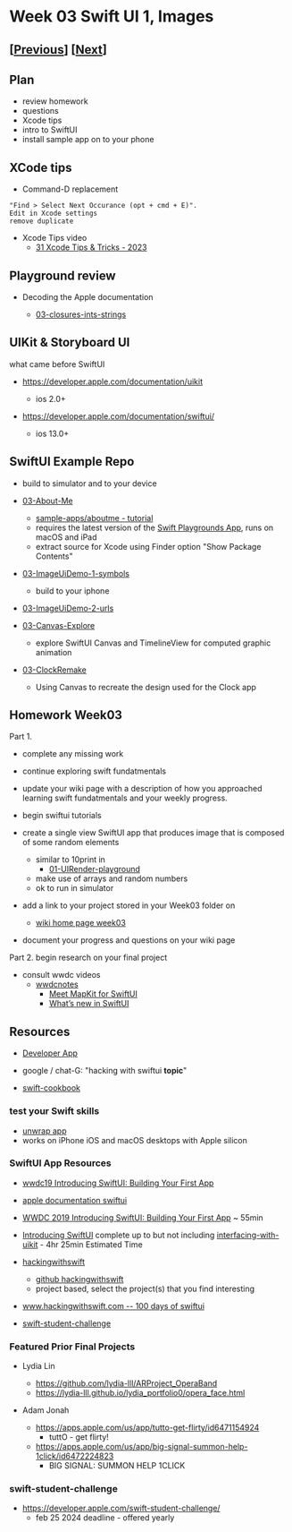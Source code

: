 # Week 03 Swift UI 1, Images

## [[Previous](./02_swift.md)] [[Next](./04_swiftui.md)]

<!--
## Resource checkin
- [Apple Swift Docs - developer](https://developer.apple.com/documentation/swift)
- [Apple Swift Docs - A Swift Tour](https://docs.swift.org/swift-book/GuidedTour/GuidedTour.html)
- [linkedin swift-5-essential-training ](https://www.linkedin.com/learning/swift-5-essential-training)
- [Ray Wenderlich - your-first-ios-swiftui-app](https://www.raywenderlich.com/28797163-your-first-ios-swiftui-app-an-app-from-scratch)
-->

## Plan

- review homework
- questions
- Xcode tips
- intro to SwiftUI
- install sample app on to your phone

## XCode tips

- Command-D replacement

```
"Find > Select Next Occurance (opt + cmd + E)".
Edit in Xcode settings
remove duplicate
```

- Xcode Tips video
  - [31 Xcode Tips & Tricks - 2023](https://www.youtube.com/watch?v=40imnmzsmxk&list=PL8seg1JPkqgEM8oeVghYq_-Go1pVhTGko&index=3)

## Playground review

- Decoding the Apple documentation

  - [03-closures-ints-strings](https://github.com/molab-itp/03-closures-ints-strings)

## UIKit & Storyboard UI

what came before SwiftUI

- https://developer.apple.com/documentation/uikit

  - ios 2.0+

- https://developer.apple.com/documentation/swiftui/
  - ios 13.0+

## SwiftUI Example Repo

- build to simulator and to your device

- [03-About-Me](https://github.com/molab-itp/03-About-Me)

  - [sample-apps/aboutme - tutorial](https://developer.apple.com/tutorials/sample-apps/aboutme)
  - requires the latest version of the [Swift Playgrounds App](https://www.apple.com/swift/playgrounds/), runs on macOS and iPad
  - extract source for Xcode using Finder option "Show Package Contents"

- [03-ImageUiDemo-1-symbols](https://github.com/molab-itp/03-ImageUiDemo-1-symbols)
  - build to your iphone
- [03-ImageUiDemo-2-urls](https://github.com/molab-itp/03-ImageUiDemo-2-urls)

- [03-Canvas-Explore](https://github.com/molab-itp/03-Canvas-Explore)

  - explore SwiftUI Canvas and TimelineView for computed graphic animation

- [03-ClockRemake](https://github.com/molab-itp/03-ClockRemake)
  - Using Canvas to recreate the design used for the Clock app

<!-- - [03-UIGraphics-View](https://github.com/molab-itp/03-UIGraphics-View) -->

<!-- - [camera-app-with-swiftui-and-combine](https://www.kodeco.com/26244793-building-a-camera-app-with-swiftui-and-combine) -->

<!-- - [2D Games Using SpriteKit, SwiftUI and Algorand blockchain](https://developer.algorand.org/tutorials/developing-2d-games-using-spritekit-and-swiftui-part-1/)
!!@ Dead link
-->

## Homework Week03

Part 1.

- complete any missing work

- continue exploring swift fundatmentals

- update your wiki page with a description of how you approached learning swift fundatmentals and your weekly progress.

- begin swiftui tutorials

- create a single view SwiftUI app that produces image that is composed of some random elements

  - similar to 10print in
    - [01-UIRender-playground](https://github.com/molab-itp/01-UIRender-playground)
  - make use of arrays and random numbers
  - ok to run in simulator

- add a link to your project stored in your Week03 folder on

  - [wiki home page week03](https://github.com/molab-itp/content-2025-01/wiki#week-03-homework)

- document your progress and questions on your wiki page

Part 2. begin research on your final project

- consult wwdc videos
  - [wwdcnotes](https://www.wwdcnotes.com)
    - [Meet MapKit for SwiftUI](https://wwdcnotes.com/documentation/wwdcnotes/wwdc23-10043-meet-mapkit-for-swiftui)
    - [What’s new in SwiftUI](https://wwdcnotes.com/documentation/wwdcnotes/wwdc23-10148-whats-new-in-swiftui)
      <!-- - [Prototype with Xcode Playgrounds](https://www.wwdcnotes.com/notes/wwdc23/10250/) -->
      <!-- - [SwiftUI Essentials](https://www.wwdcnotes.com/notes/wwdc19/216/) -->

## Resources

- [Developer App](https://apps.apple.com/us/app/apple-developer/id640199958)

- google / chat-G: "hacking with swiftui **topic**"

- [swift-cookbook](https://www.kodeco.com/books/swift-cookbook/v1.0/)

### test your Swift skills

- [unwrap app](https://apps.apple.com/us/app/unwrap/id1440611372)
- works on iPhone iOS and macOS desktops with Apple silicon

### SwiftUI App Resources

- [wwdc19 Introducing SwiftUI: Building Your First App](https://wwdcnotes.com/documentation/wwdcnotes/wwdc19-204-introducing-swiftui-building-your-first-app)

- [apple documentation swiftui](https://developer.apple.com/documentation/swiftui/)

- [WWDC 2019 Introducing SwiftUI: Building Your First App](https://developer.apple.com/videos/play/wwdc2019/204/) ~ 55min

- [Introducing SwiftUI](https://developer.apple.com/tutorials/swiftui) complete up to but not including [interfacing-with-uikit](https://developer.apple.com/tutorials/swiftui/interfacing-with-uikit) - 4hr 25min Estimated Time

<!-- - [InterfacingWithUIKit.zip](https://docs-assets.developer.apple.com/published/242e2bc4bd32f82ad6c54ca5cd01f222/15600/InterfacingWithUIKit.zip) -->

- [hackingwithswift](https://www.hackingwithswift.com/books/ios-swiftui)
  - [github hackingwithswift](https://github.com/twostraws/hackingwithswift)
  - project based, select the project(s) that you find interesting
- [www.hackingwithswift.com -- 100 days of swiftui](https://www.hackingwithswift.com/100/swiftui)

- [swift-student-challenge](https://developer.apple.com/swift-student-challenge/)

### Featured Prior Final Projects

- Lydia Lin

  - https://github.com/lydia-lll/ARProject_OperaBand
  - https://lydia-lll.github.io/lydia_portfolio0/opera_face.html

- Adam Jonah
  - https://apps.apple.com/us/app/tutto-get-flirty/id6471154924
    - tuttO - get flirty!
  - https://apps.apple.com/us/app/big-signal-summon-help-1click/id6472224823
    - BIG SIGNAL: SUMMON HELP 1CLICK

### swift-student-challenge

- https://developer.apple.com/swift-student-challenge/
  - feb 25 2024 deadline - offered yearly
